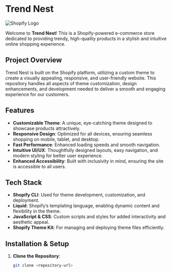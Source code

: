 # Trend Nest

![Shopify Logo](https://upload.wikimedia.org/wikipedia/commons/thumb/0/0e/Shopify_logo_2018.svg/290px-Shopify_logo_2018.svg.png)

Welcome to **Trend Nest**! This is a Shopify-powered e-commerce store dedicated to providing trendy, high-quality products in a stylish and intuitive online shopping experience. 

## Project Overview

Trend Nest is built on the Shopify platform, utilizing a custom theme to create a visually appealing, responsive, and user-friendly website. This repository handles all aspects of theme customization, design enhancements, and development needed to deliver a smooth and engaging experience for our customers.

## Features

- **Customizable Theme**: A unique, eye-catching theme designed to showcase products attractively.
- **Responsive Design**: Optimized for all devices, ensuring seamless shopping on mobile, tablet, and desktop.
- **Fast Performance**: Enhanced loading speeds and smooth navigation.
- **Intuitive UI/UX**: Thoughtfully designed layouts, easy navigation, and modern styling for better user experience.
- **Enhanced Accessibility**: Built with inclusivity in mind, ensuring the site is accessible to all users.

## Tech Stack

- **Shopify CLI**: Used for theme development, customization, and deployment.
- **Liquid**: Shopify’s templating language, enabling dynamic content and flexibility in the theme.
- **JavaScript & CSS**: Custom scripts and styles for added interactivity and aesthetic appeal.
- **Shopify Theme Kit**: For managing and deploying theme files efficiently.

## Installation & Setup

1. **Clone the Repository**: 
   ```bash
   git clone <repository-url>
